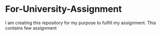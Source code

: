 # For-University-Assignment
I am creating this repository for my purpose to fulfill my assignment. This contains few assignment
